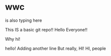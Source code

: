# wwc
is also typing here

This IS a basic git repo!!
Hello Everyone!!


Why hi!

hello!
Adding another line
But really, HI!
HI, people
